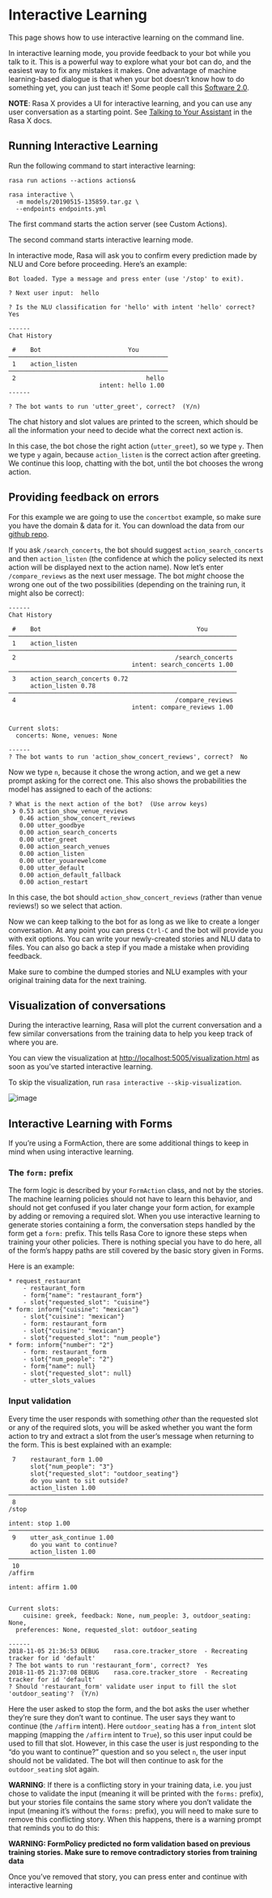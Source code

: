 # Interactive Learning

This page shows how to use interactive learning on the command line.

In interactive learning mode, you provide feedback to your bot while you talk
to it. This is a powerful way
to explore what your bot can do, and the easiest way to fix any mistakes
it makes. One advantage of machine learning-based dialogue is that when
your bot doesn’t know how to do something yet, you can just teach it!
Some people call this [Software 2.0](https://medium.com/@karpathy/software-2-0-a64152b37c35).

**NOTE**: Rasa X provides a UI for interactive learning, and you can use any user conversation
as a starting point. See
[Talking to Your Assistant](https://rasa.com/docs/rasa-x/user-guide/enable-workflows#talking-to-your-assistant/)
in the Rasa X docs.

## Running Interactive Learning

Run the following command to start interactive learning:

```
rasa run actions --actions actions&

rasa interactive \
  -m models/20190515-135859.tar.gz \
  --endpoints endpoints.yml
```

The first command starts the action server (see Custom Actions).

The second command starts interactive learning mode.

In interactive mode, Rasa will ask you to confirm every prediction
made by NLU and Core before proceeding.
Here’s an example:

```
Bot loaded. Type a message and press enter (use '/stop' to exit).

? Next user input:  hello

? Is the NLU classification for 'hello' with intent 'hello' correct?  Yes

------
Chat History

 #    Bot                        You
────────────────────────────────────────────
 1    action_listen
────────────────────────────────────────────
 2                                    hello
                         intent: hello 1.00
------

? The bot wants to run 'utter_greet', correct?  (Y/n)
```

The chat history and slot values are printed to the screen, which
should be all the information your need to decide what the correct
next action is.

In this case, the bot chose the
right action (`utter_greet`), so we type `y`.
Then we type `y` again, because `action_listen` is the correct
action after greeting. We continue this loop, chatting with the bot,
until the bot chooses the wrong action.

## Providing feedback on errors

For this example we are going to use the `concertbot` example,
so make sure you have the domain & data for it. You can download
the data from our [github repo](https://github.com/RasaHQ/rasa/tree/master/examples/concertbot).

If you ask `/search_concerts`, the bot should suggest
`action_search_concerts` and then `action_listen` (the confidence at which
the policy selected its next action will be displayed next to the action name).
Now let’s enter `/compare_reviews` as the next user message.
The bot *might* choose the wrong one out of the two
possibilities (depending on the training run, it might also be correct):

```
------
Chat History

 #    Bot                                           You
───────────────────────────────────────────────────────────────
 1    action_listen
───────────────────────────────────────────────────────────────
 2                                            /search_concerts
                                  intent: search_concerts 1.00
───────────────────────────────────────────────────────────────
 3    action_search_concerts 0.72
      action_listen 0.78
───────────────────────────────────────────────────────────────
 4                                            /compare_reviews
                                  intent: compare_reviews 1.00


Current slots:
  concerts: None, venues: None

------
? The bot wants to run 'action_show_concert_reviews', correct?  No
```

Now we type `n`, because it chose the wrong action, and we get a new
prompt asking for the correct one. This also shows the probabilities the
model has assigned to each of the actions:

```
? What is the next action of the bot?  (Use arrow keys)
 ❯ 0.53 action_show_venue_reviews
   0.46 action_show_concert_reviews
   0.00 utter_goodbye
   0.00 action_search_concerts
   0.00 utter_greet
   0.00 action_search_venues
   0.00 action_listen
   0.00 utter_youarewelcome
   0.00 utter_default
   0.00 action_default_fallback
   0.00 action_restart
```

In this case, the bot should `action_show_concert_reviews` (rather than venue
reviews!) so we select that action.

Now we can keep talking to the bot for as long as we like to create a longer
conversation. At any point you can press `Ctrl-C` and the bot will
provide you with exit options. You can write your newly-created stories and NLU
data to files. You can also go back a step if you made a mistake when providing
feedback.

Make sure to combine the dumped stories and NLU examples with your original
training data for the next training.

## Visualization of conversations

During the interactive learning, Rasa will plot the current conversation
and a few similar conversations from the training data to help you
keep track of where you are.

You can view the visualization at [http://localhost:5005/visualization.html](http://localhost:5005/visualization.html)
as soon as you’ve started interactive learning.

To skip the visualization, run `rasa interactive --skip-visualization`.



![image](_static/images/interactive_learning_graph.gif)

## Interactive Learning with Forms

If you’re using a FormAction, there are some additional things to keep in mind
when using interactive learning.

### The `form:` prefix

The form logic is described by your `FormAction` class, and not by the stories.
The machine learning policies should not have to learn this behavior, and should
not get confused if you later change your form action, for example by adding or
removing a required slot.
When you use interactive learning to generate stories containing a form,
the conversation steps handled by the form
get a `form:` prefix. This tells Rasa Core to ignore these steps when training
your other policies. There is nothing special you have to do here, all of the form’s
happy paths are still covered by the basic story given in Forms.

Here is an example:

```
* request_restaurant
    - restaurant_form
    - form{"name": "restaurant_form"}
    - slot{"requested_slot": "cuisine"}
* form: inform{"cuisine": "mexican"}
    - slot{"cuisine": "mexican"}
    - form: restaurant_form
    - slot{"cuisine": "mexican"}
    - slot{"requested_slot": "num_people"}
* form: inform{"number": "2"}
    - form: restaurant_form
    - slot{"num_people": "2"}
    - form{"name": null}
    - slot{"requested_slot": null}
    - utter_slots_values
```

### Input validation

Every time the user responds with something *other* than the requested slot or
any of the required slots,
you will be asked whether you want the form action to try and extract a slot
from the user’s message when returning to the form. This is best explained with
an example:

```
 7    restaurant_form 1.00
      slot{"num_people": "3"}
      slot{"requested_slot": "outdoor_seating"}
      do you want to sit outside?
      action_listen 1.00
─────────────────────────────────────────────────────────────────────────────────────
 8                                                                             /stop
                                                                   intent: stop 1.00
─────────────────────────────────────────────────────────────────────────────────────
 9    utter_ask_continue 1.00
      do you want to continue?
      action_listen 1.00
─────────────────────────────────────────────────────────────────────────────────────
 10                                                                          /affirm
                                                                 intent: affirm 1.00


Current slots:
    cuisine: greek, feedback: None, num_people: 3, outdoor_seating: None,
  preferences: None, requested_slot: outdoor_seating

------
2018-11-05 21:36:53 DEBUG    rasa.core.tracker_store  - Recreating tracker for id 'default'
? The bot wants to run 'restaurant_form', correct?  Yes
2018-11-05 21:37:08 DEBUG    rasa.core.tracker_store  - Recreating tracker for id 'default'
? Should 'restaurant_form' validate user input to fill the slot 'outdoor_seating'?  (Y/n)
```

Here the user asked to stop the form, and the bot asks the user whether they’re sure
they don’t want to continue. The user says they want to continue (the `/affirm` intent).
Here `outdoor_seating` has a `from_intent` slot mapping (mapping
the `/affirm` intent to `True`), so this user input could be used to fill
that slot. However, in this case the user is just responding to the
“do you want to continue?” question and so you select `n`, the user input
should not be validated. The bot will then continue to ask for the
`outdoor_seating` slot again.

**WARNING**: If there is a conflicting story in your training data, i.e. you just chose
to validate the input (meaning it will be printed with the `forms:` prefix),
but your stories file contains the same story where you don’t validate
the input (meaning it’s without the `forms:` prefix), you will need to make
sure to remove this conflicting story. When this happens, there is a warning
prompt that reminds you to do this:

**WARNING: FormPolicy predicted no form validation based on previous training
stories. Make sure to remove contradictory stories from training data**

Once you’ve removed that story, you can press enter and continue with
interactive learning
